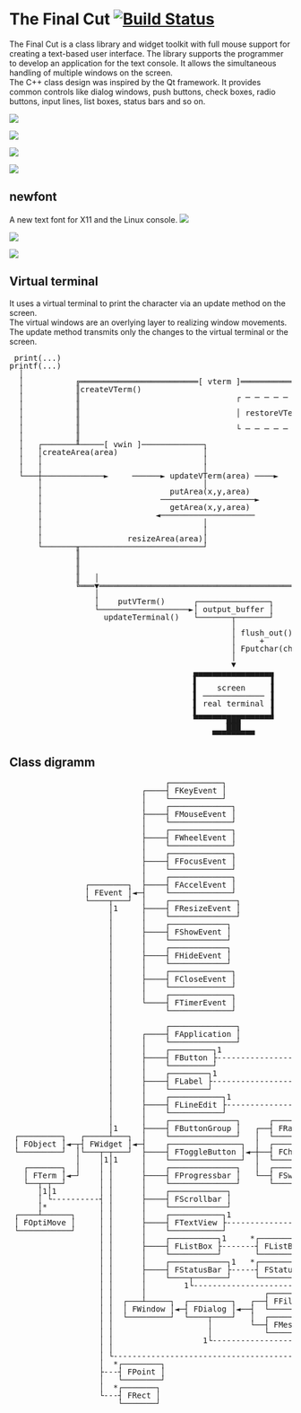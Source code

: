 The Final Cut [![Build Status](https://travis-ci.org/gansm/finalcut.svg?branch=master)](https://travis-ci.org/gansm/finalcut) 
=============
The Final Cut is a class library and widget toolkit with full mouse support for creating a text-based user interface. The library supports the programmer to develop an application for the text console. It allows the simultaneous handling of multiple windows on the screen.  
The C++ class design was inspired by the Qt framework. It provides common controls like dialog windows, push buttons, check boxes, radio buttons, input lines, list boxes, status bars and so on.

![](https://github.com/gansm/finalcut/blob/master/doc/fileopen-dialog.png)  

![](https://github.com/gansm/finalcut/blob/master/doc/progress-bar.png)  

![](https://github.com/gansm/finalcut/blob/master/doc/textview.png)  

![](https://github.com/gansm/finalcut/blob/master/doc/Mandelbrot.png)  


newfont
-------
A new text font for X11 and the Linux console.
![](https://github.com/gansm/finalcut/blob/master/doc/newfont1.png)  

![](https://github.com/gansm/finalcut/blob/master/doc/newfont2.png)

![](https://github.com/gansm/finalcut/blob/master/doc/calculator.png)


Virtual terminal
----------------
It uses a virtual terminal to print the character via an update method on the screen.  
The virtual windows are an overlying layer to realizing window movements.  
The update method transmits only the changes to the virtual terminal or the screen.

<pre style="line-height: 1 !important;">
 print(...)
printf(...)
  │
  │           ╔═════════════════════════[ vterm ]═════════════════════════╗
  │           ║createVTerm()                                              ║
  │           ║                                 ┌ ─ ─ ─ ─ ─ ─ ─ ─ ─ ─ ─ ┐ ║
  │           ║                                                           ║
  │           ║                                 │ restoreVTerm(x,y,w,h) │ ║
  │           ║                                                           ║
  │           ║                                 └ ─ ─ ─ ─ ─ ─ ─ ─ ─ ─ ─ ┘ ║
  │           ║                                                           ║
  │   ┌───────╨─────[ vwin ]─────────────┐                                ║
  │   │createArea(area)                  │                                ║
  │   │                                  │                                ║
  │   │                                  │                                ║
  └───┼─────────────►     ──────► updateVTerm(area) ────►                 ║
      │                                  │                                ║
      │                           putArea(x,y,area)                       ║
      │                         ────────────────────►                     ║
      │                           getArea(x,y,area)                       ║
      │                        ◄────────────────────                      ║
      │                                  │                                ║
      │                                  │                                ║
      │                  resizeArea(area)│                                ║
      └───────╥──────────────────────────┘                                ║
              ║                                                           ║
              ║                                                           ║
              ║                                                           ║
              ║   │                                          resizeVTerm()║
              ╚═══▼═══════════════════════════════════════════════════════╝
                  │
                  │    putVTerm()      ┌───────────────┐
                  └───────────────────►│ output_buffer │
                    updateTerminal()   └───────┬───────┘
                                               │
                                               │ flush_out() 
                                               │     +
                                               │ Fputchar(char)
                                               │
                                               ▼
                                       ▄▄▄▄▄▄▄▄▄▄▄▄▄▄▄▄▄
                                       ▌               ▐
                                       ▌    screen     ▐
                                       ▌ ───────────── ▐
                                       ▌ real terminal ▐
                                       ▌               ▐
                                       ▀▀▀▀▀▀▀███▀▀▀▀▀▀▀
                                              ███
                                           ▀▀▀▀▀▀▀▀▀
</pre>


Class digramm
-------------
<pre style="line-height: 1 !important;">
                                 ┌───────────┐
                            ┌────┤ FKeyEvent │
                            │    └───────────┘
                            │    ┌─────────────┐
                            ├────┤ FMouseEvent │
                            │    └─────────────┘
                            │    ┌─────────────┐
                            ├────┤ FWheelEvent │
                            │    └─────────────┘
                            │    ┌─────────────┐
                            ├────┤ FFocusEvent │
                            │    └─────────────┘
                            │    ┌─────────────┐
                ┌────────┐  ├────┤ FAccelEvent │
                │ FEvent │◄─┤    └─────────────┘
                └────┬───┘  │    ┌──────────────┐
                     │1     ├────┤ FResizeEvent │
                     │      │    └──────────────┘
                     │      │    ┌────────────┐
                     │      ├────┤ FShowEvent │
                     │      │    └────────────┘
                     │      │    ┌────────────┐
                     │      ├────┤ FHideEvent │
                     │      │    └────────────┘
                     │      │    ┌─────────────┐
                     │      ├────┤ FCloseEvent │
                     │      │    └─────────────┘
                     │      │    ┌─────────────┐
                     │      └────┤ FTimerEvent │
                     │           └─────────────┘
                     │
                     │           ┌──────────────┐
                     │      ┌────┤ FApplication │
                     │      │    └──────────────┘
                     │      │    ┌─────────┐1
                     │      ├────┤ FButton ├-----------------------------.
                     │      │    └─────────┘                             │
                     │      │    ┌────────┐1                             │
                     │      ├────┤ FLabel ├------------------------------┤
                     │      │    └────────┘                              │
                     │      │    ┌───────────┐1                          │
                     │      ├────┤ FLineEdit ├---------------------------┤
                     │      │    └───────────┘                           │
                     │      │    ┌──────────────┐      ┌──────────────┐1 │
                     │1     ├────┤ FButtonGroup │   ┌──┤ FRadioButton ├--┤
 ┌─────────┐   ┌─────┴───┐  │    └──────────────┘   │  └──────────────┘  │
 │ FObject │◄─┬┤ FWidget │◄─┤    ┌───────────────┐  │  ┌───────────┐1    │
 └─────────┘  │└───┬─┬───┘  ├────┤ FToggleButton │◄─┼──┤ FCheckBox ├-----┤
              │    │1│1     │    └───────────────┘  │  └───────────┘     │
   ┌───────┐  │    │ │      │    ┌──────────────┐   │  ┌─────────┐1      │
   │ FTerm │◄─┘    │ │      ├────┤ FProgressbar │   └──┤ FSwitch ├-------┤  *┌─────────┐
   └──┬─┬──┘       │ │      │    └──────────────┘      └─────────┘       ├---┤ FString │
      │1│1         │ │      │    ┌────────────┐                          │   └─────────┘
      │ └----------┤ │      ├────┤ FScrollbar │                          │
      │*           │ │      │    └────────────┘                          │
 ┌────┴──────┐     │ │      │    ┌───────────┐1                          │
 │ FOptiMove │     │ │      ├────┤ FTextView ├---------------------------┤
 └───────────┘     │ │      │    └───────────┘                           │
                   │ │      │    ┌──────────┐1     *┌──────────────┐1    │
                   │ │      ├────┤ FListBox ├-------┤ FListBoxItem ├-----┤
                   │ │      │    └──────────┘       └──────────────┘     │
                   │ │      │    ┌────────────┐1   *┌────────────┐1      │
                   │ │      ├────┤ FStatusBar ├-----┤ FStatusKey ├-------┤
                   │ │      │    └────┬───────┘     └────────────┘       │
                   │ │      │        1└----------------------------------┤
                   │ │      │                         ┌─────────────┐1   │
                   │ │  ┌───┴─────┐  ┌─────────┐   ┌──┤ FFileDialog ├----┤
                   │ │  │ FWindow │◄─┤ FDialog │◄──┤  └─────────────┘    │
                   │ │  └─────────┘  └────┬────┘   │  ┌─────────────┐1   │
                   │ │                    │        └──┤ FMessageBox ├----┤
                   │ │                    │           └─────────────┘    │
                   │ │                   1└------------------------------┤
                   │ │                                                   │
                   │ └---------------------------------------------------'
                   │  *┌────────┐
                   ├---┤ FPoint │
                   │   └────────┘
                   │  *┌───────┐
                   └---┤ FRect │
                       └───────┘
</pre>

